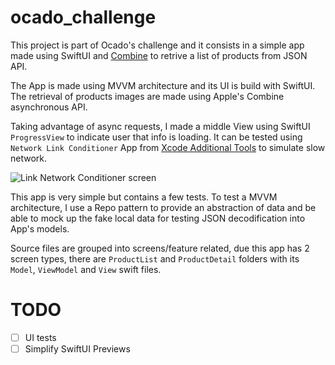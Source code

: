 # ocado_challenge

This project is part of Ocado's challenge and it consists in a simple app made using SwiftUI and [Combine](https://developer.apple.com/documentation/combine) to retrive a list of products from JSON API.

The App is made using MVVM architecture and its UI is build with SwiftUI. The retrieval of products images are made using Apple's Combine asynchronous API.

Taking advantage of async requests, I made a middle View using SwiftUI `ProgressView` to indicate user that info is loading. It can be tested using `Network Link Conditioner` App from [Xcode Additional Tools](https://developer.apple.com/download/all/?q=additional%20tools%20for%20xcode%2012) to simulate slow network.

![Link Network Conditioner screen](https://useyourloaf.com/blog/network-link-conditioner/002.png)


This app is very simple but contains a few tests. To test a MVVM architecture, I use a Repo pattern to provide an abstraction of data and be able to mock up the fake local data for testing JSON decodification into App's models.

Source files are grouped into screens/feature related, due this app has 2 screen types, there are `ProductList` and `ProductDetail` folders with its `Model`, `ViewModel` and `View` swift files.

# TODO
- [ ] UI tests
- [ ] Simplify SwiftUI Previews
